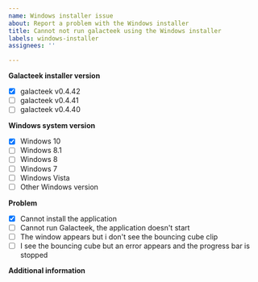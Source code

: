 ```yaml
---
name: Windows installer issue
about: Report a problem with the Windows installer
title: Cannot not run galacteek using the Windows installer
labels: windows-installer
assignees: ''

---
```


**Galacteek installer version**
<!--- Version of the galacteek windows installer you're using -->
- [x] galacteek v0.4.42
- [ ] galacteek v0.4.41
- [ ] galacteek v0.4.40

**Windows system version**
<!--- Please check the version of Windows that you're using -->
- [x] Windows 10
- [ ] Windows 8.1
- [ ] Windows 8
- [ ] Windows 7
- [ ] Windows Vista
- [ ] Other Windows version

**Problem**
<!--- Please provide any additional information about the issue -->
- [x] Cannot install the application
- [ ] Cannot run Galacteek, the application doesn't start
- [ ] The window appears but i don't see the bouncing cube clip
- [ ] I see the bouncing cube but an error appears and the progress bar is stopped

**Additional information**
<!--- Please provide additional information about the issue -->
